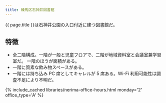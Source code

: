 ```yaml
---
title: 練馬区石神井図書館
---
```


{{ page.title }}は石神井公園の入口付近に建つ図書館だ。

## 特徴

* 全二階構成。一階が一般と児童フロアで、二階が地域資料室と会議室兼学習室だ。
  一階のほうが面積がある。
* 一階に質素な飲み物スペースがある。
* 一階には持ち込み PC 席としてキャレルが 5 席ある。Wi-Fi 利用可能性は調査不足により不明だ。

{% include_cached libraries/nerima-office-hours.html monday='2' office_type='A' %}
